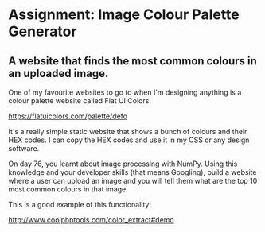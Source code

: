 # Assignment: Image Colour Palette Generator

## A website that finds the most common colours in an uploaded image.

One of my favourite websites to go to when I'm designing anything is a colour palette website called Flat UI Colors.

https://flatuicolors.com/palette/defo

It's a really simple static website that shows a bunch of colours and their HEX codes. I can copy the HEX codes and use it in my CSS or any design software.

On day 76, you learnt about image processing with NumPy. Using this knowledge and your developer skills (that means Googling), build a website where a user can upload an image and you will tell them what are the top 10 most common colours in that image.

This is a good example of this functionality:

http://www.coolphptools.com/color_extract#demo
